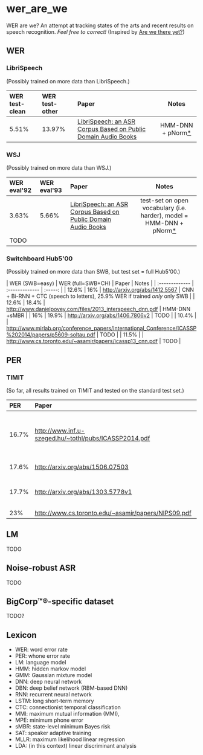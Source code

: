 # wer_are_we
WER are we? An attempt at tracking states of the arts and recent results on speech recognition. *Feel free to correct!* 
(Inspired by [Are we there yet?](http://rodrigob.github.io/are_we_there_yet/build/))

## WER

### LibriSpeech

(Possibly trained on more data than LibriSpeech.)

| WER test-clean | WER test-other | Paper          | Notes   |
| :------------- | :------------- | :------------- | :-----: |
| 5.51% | 13.97% | [LibriSpeech: an ASR Corpus Based on Public Domain Audio Books](http://www.danielpovey.com/files/2015_icassp_librispeech.pdf) | HMM-DNN + pNorm[*](http://www.danielpovey.com/files/2014_icassp_dnn.pdf) |


### WSJ

(Possibly trained on more data than WSJ.)

| WER eval'92    | WER eval'93    | Paper          | Notes   |
| :------------- | :------------- | :------------- | :-----: |
| 3.63% | 5.66% |[LibriSpeech: an ASR Corpus Based on Public Domain Audio Books](http://www.danielpovey.com/files/2015_icassp_librispeech.pdf) | test-set on open vocabulary (i.e. harder), model = HMM-DNN + pNorm[*](http://www.danielpovey.com/files/2014_icassp_dnn.pdf) |
| TODO | | |

### Switchboard Hub5'00

(Possibly trained on more data than SWB, but test set = full Hub5'00.)

| WER (SWB=easy) | WER (full=SWB+CH) | Paper          | Notes   |
| :------------- | :------------- | :-----: |
| 12.6% | 16% | http://arxiv.org/abs/1412.5567 | CNN + Bi-RNN + CTC (speech to letters), 25.9% WER if trained _only_ only SWB |
| 12.6% | 18.4% | http://www.danielpovey.com/files/2013_interspeech_dnn.pdf | HMM-DNN +sMBR |
| 16% | 19.9% | http://arxiv.org/abs/1406.7806v2 | TODO |
| 10.4% | | http://www.mirlab.org/conference_papers/International_Conference/ICASSP%202014/papers/p5609-soltau.pdf | TODO |
| 11.5% | | http://www.cs.toronto.edu/~asamir/papers/icassp13_cnn.pdf | TODO |

## PER

### TIMIT

(So far, all results trained on TIMIT and tested on the standard test set.)

| PER     | Paper  | Notes   | 
| :------ | :----- | :-----: |
| 16.7%   | http://www.inf.u-szeged.hu/~tothl/pubs/ICASSP2014.pdf | CNN in time and frequency + dropout, 17.6% w/o dropout |
| 17.6%   | http://arxiv.org/abs/1506.07503 | Bi-RNN + Attention |
| 17.7%   | http://arxiv.org/abs/1303.5778v1 | Bi-LSTM + skip connections w/ CTC |
| 23%     | http://www.cs.toronto.edu/~asamir/papers/NIPS09.pdf | HMM-DBN |

## LM
TODO

## Noise-robust ASR
TODO

## BigCorp™®-specific dataset
TODO?

## Lexicon
 * WER: word error rate
 * PER: whone error rate
 * LM: language model
 * HMM: hidden markov model
 * GMM: Gaussian mixture model
 * DNN: deep neural network
 * DBN: deep belief network (RBM-based DNN)
 * RNN: recurrent neural network
 * LSTM: long short-term memory
 * CTC: connectionist temporal classification
 * MMI: maximum mutual information (MMI),
 * MPE: minimum phone error 
 * sMBR: state-level minimum Bayes risk
 * SAT: speaker adaptive training
 * MLLR: maximum likelihood linear regression
 * LDA: (in this context) linear discriminant analysis
